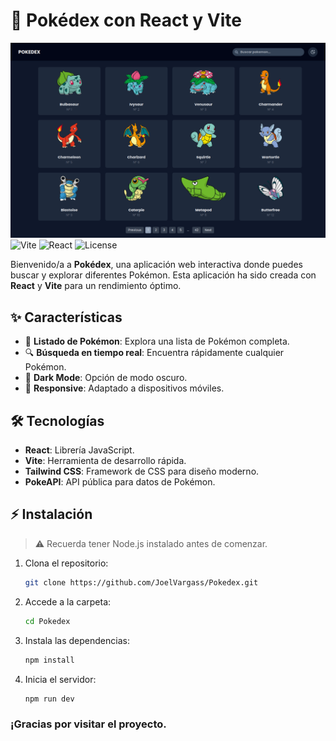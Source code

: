 # 🧿 Pokédex con React y Vite

![Pokedex Banner](https://github.com/JoelVargass/Pokedex/blob/master/src/assets/Pokedex-img.png)
![Vite](https://img.shields.io/badge/Vite-3.0-blueviolet)
![React](https://img.shields.io/badge/React-17.0.2-blue)
![License](https://img.shields.io/badge/license-MIT-green)

Bienvenido/a a **Pokédex**, una aplicación web interactiva donde puedes buscar y explorar diferentes Pokémon. Esta aplicación ha sido creada con **React** y **Vite** para un rendimiento óptimo.

## ✨ Características

- 📝 **Listado de Pokémon**: Explora una lista de Pokémon completa.
- 🔍 **Búsqueda en tiempo real**: Encuentra rápidamente cualquier Pokémon.
- 🌙 **Dark Mode**: Opción de modo oscuro.
- 📱 **Responsive**: Adaptado a dispositivos móviles.



## 🛠 Tecnologías

- **React**: Librería JavaScript.
- **Vite**: Herramienta de desarrollo rápida.
- **Tailwind CSS**: Framework de CSS para diseño moderno.
- **PokeAPI**: API pública para datos de Pokémon.

## ⚡ Instalación

> ⚠️ Recuerda tener Node.js instalado antes de comenzar.

1. Clona el repositorio:
   ```bash
   git clone https://github.com/JoelVargass/Pokedex.git

2. Accede a la carpeta:
   ```bash
   cd Pokedex
   
3. Instala las dependencias:
   ```bash
   npm install

4. Inicia el servidor:
    ```bash
   npm run dev
### ¡Gracias por visitar el proyecto.

